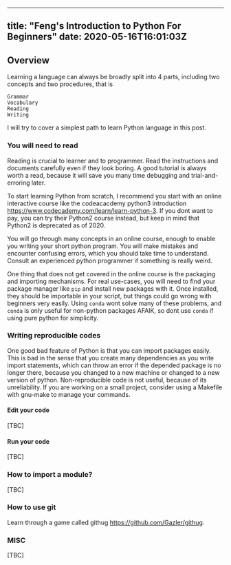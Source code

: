 
---
title: "Feng's Introduction to Python For Beginners"
date: 2020-05-16T16:01:03Z
---

## Overview

Learning a language can always be broadly split into 4 parts, including two concepts and two procedures, that is

    Grammar
    Vocabulary
    Reading
    Writing

I will try to cover a simplest path to learn Python language in this post.

### You will need to read

Reading is crucial to learner and to programmer. Read the instructions and documents carefully even if they look boring. A good tutorial is always worth a read, because it will save you many time debugging and trial-and-erroring later.

To start learning Python from scratch, I recommend you start with an online interactive course like the codeacacdemy python3 introduction https://www.codecademy.com/learn/learn-python-3. If you dont want to pay, you can try their Python2 course instead, but keep in mind that Python2 is deprecated as of 2020.

You will go through many concepts in an online course, enough to enable you writing your short python program. You will make mistakes and encounter confusing errors, which you should take time to understand. Consult an experienced python programmer if something is really weird.

One thing that does not get covered in the online course is the packaging and importing mechanisms. For real use-cases, you will need to find your package manager like `pip` and install new packages with it. Once installed, they should be importable in your script, but things could go wrong with beginners very easily. Using `conda` wont solve many of these problems, and `conda` is only useful for non-python packages AFAIK, so dont use `conda` if using pure python for simplicity.

### Writing reproducible codes

One good bad feature of Python is that you can import packages easily. This is bad in the sense that you create many dependencies as you write import statements, which can throw an error if the depended package is no longer there, because you changed to a new machine or changed to a new version of python. Non-reproducible code is not useful, because of its unreliability. If you are working on a small project, consider using a Makefile with gnu-make to manage your commands.

#### Edit your code

[TBC]

#### Run your code

[TBC]

### How to import a module?

[TBC]
 
### How to use git

Learn through a game called githug https://github.com/Gazler/githug.

### MISC

[TBC]
